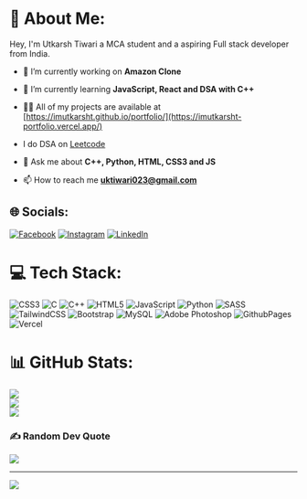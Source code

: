 # 💫 About Me:

Hey, I'm Utkarsh Tiwari a MCA student and a aspiring Full stack developer from India.<br>
- 🔭 I’m currently working on **Amazon  Clone**

- 🌱 I’m currently learning **JavaScript, React and DSA with C++**

- 👨‍💻 All of my projects are available at [https://imutkarsht.github.io/portfolio/](https://imutkarsht-portfolio.vercel.app/)

- I do DSA on [Leetcode](https://leetcode.com/imutkarsht/)

- 💬 Ask me about **C++, Python, HTML, CSS3 and JS**

- 📫 How to reach me **uktiwari023@gmail.com**

## 🌐 Socials:

[![Facebook](https://img.shields.io/badge/Facebook-%231877F2.svg?logo=Facebook&logoColor=white)](https://facebook.com/utkarsh.tiwari.77377) [![Instagram](https://img.shields.io/badge/Instagram-%23E4405F.svg?logo=Instagram&logoColor=white)](https://instagram.com/im_ut_2308) [![LinkedIn](https://img.shields.io/badge/LinkedIn-%230077B5.svg?logo=linkedin&logoColor=white)](https://linkedin.com/in/utkarsh-tiwari-8329b4292)

# 💻 Tech Stack:

![CSS3](https://img.shields.io/badge/css3-%231572B6.svg?style=for-the-badge&logo=css3&logoColor=white) ![C](https://img.shields.io/badge/c-%2300599C.svg?style=for-the-badge&logo=c&logoColor=white) ![C++](https://img.shields.io/badge/c++-%2300599C.svg?style=for-the-badge&logo=c%2B%2B&logoColor=white) ![HTML5](https://img.shields.io/badge/html5-%23E34F26.svg?style=for-the-badge&logo=html5&logoColor=white) ![JavaScript](https://img.shields.io/badge/javascript-%23323330.svg?style=for-the-badge&logo=javascript&logoColor=%23F7DF1E) ![Python](https://img.shields.io/badge/python-3670A0?style=for-the-badge&logo=python&logoColor=ffdd54) ![SASS](https://img.shields.io/badge/SASS-hotpink.svg?style=for-the-badge&logo=SASS&logoColor=white) ![TailwindCSS](https://img.shields.io/badge/tailwindcss-%2338B2AC.svg?style=for-the-badge&logo=tailwind-css&logoColor=white) ![Bootstrap](https://img.shields.io/badge/bootstrap-%238511FA.svg?style=for-the-badge&logo=bootstrap&logoColor=white) ![MySQL](https://img.shields.io/badge/mysql-%2300000f.svg?style=for-the-badge&logo=mysql&logoColor=white) ![Adobe Photoshop](https://img.shields.io/badge/adobe%20photoshop-%2331A8FF.svg?style=for-the-badge&logo=adobe%20photoshop&logoColor=white) ![GithubPages](https://img.shields.io/badge/github%20pages-121013?style=for-the-badge&logo=github&logoColor=white) ![Vercel](https://img.shields.io/badge/vercel-%23000000.svg?style=for-the-badge&logo=vercel&logoColor=white)

# 📊 GitHub Stats:

![](https://github-readme-stats.vercel.app/api?username=imutkarsht&theme=dark&hide_border=false&include_all_commits=true&count_private=false)<br/>
![](https://github-readme-streak-stats.herokuapp.com/?user=imutkarsht&theme=dark&hide_border=false)<br/>
![](https://github-readme-stats.vercel.app/api/top-langs/?username=imutkarsht&theme=dark&hide_border=false&include_all_commits=true&count_private=false&layout=compact)

### ✍️ Random Dev Quote

![](https://quotes-github-readme.vercel.app/api?type=horizontal&theme=radical)

---

[![](https://visitcount.itsvg.in/api?id=imutkarsht&icon=3&color=6)](https://visitcount.itsvg.in)

<!-- Proudly created with GPRM ( https://gprm.itsvg.in ) -->
